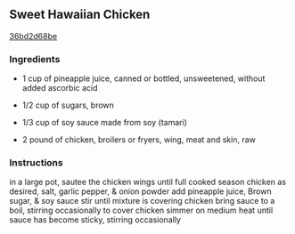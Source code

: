 ## Sweet Hawaiian Chicken

[36bd2d68be](https://cookpad.com/us/recipes/338754-sweet-hawaiian-chicken)

### Ingredients

 - 1 cup of pineapple juice, canned or bottled, unsweetened, without added ascorbic acid

 - 1/2 cup of sugars, brown

 - 1/3 cup of soy sauce made from soy (tamari)

 - 2 pound of chicken, broilers or fryers, wing, meat and skin, raw

### Instructions

in a large pot, sautee the chicken wings until full cooked season chicken as desired, salt, garlic pepper, & onion powder add pineapple juice, Brown sugar, & soy sauce stir until mixture is covering chicken bring sauce to a boil, stirring occasionally to cover chicken simmer on medium heat until sauce has become sticky, stirring occasionally